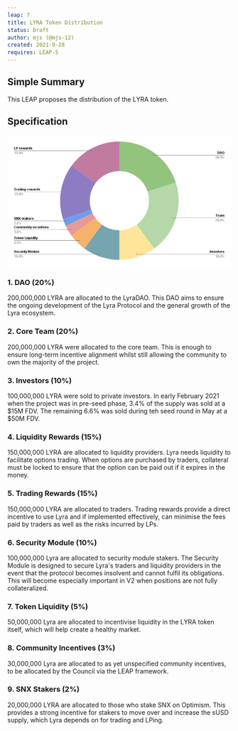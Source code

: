 ```yaml
---
leap: 7
title: LYRA Token Distribution
status: Draft
author: mjs (@mjs-12)
created: 2021-9-28
requires: LEAP-5
---
```


## Simple Summary

This LEAP proposes the distribution of the LYRA token.


## Specification

![Total](assets/leap-7/combined.png)


### 1. DAO (20%)

200,000,000 LYRA are allocated to the LyraDAO. This DAO aims to ensure the ongoing development of the Lyra Protocol and the general growth of the Lyra ecosystem.

### 2. Core Team (20%)

200,000,000 LYRA were allocated to the core team. This is enough to ensure long-term incentive alignment whilst still allowing the community to own the majority of the project.

### 3. Investors (10%)

100,000,000 LYRA were sold to private investors. In early February 2021 when the project was in pre-seed phase, 3.4% of the supply was sold at a $15M FDV. The remaining 6.6% was sold during teh seed round in May at a $50M FDV.

### 4. Liquidity Rewards (15%)

150,000,000 LYRA are allocated to liquidity providers. Lyra needs liquidity to facilitate options trading. When options are purchased by traders, collateral must be locked to ensure that the option can be paid out if it expires in the money.

### 5. Trading Rewards (15%)

150,000,000 LYRA are allocated to traders. Trading rewards provide a direct incentive to use Lyra and if implemented effectively, can minimise the fees paid by traders as well as the risks incurred by LPs.

### 6. Security Module (10%)

100,000,000 Lyra are allocated to security module stakers. The Security Module is designed to secure Lyra's traders and liquidity providers in the event that the protocol becomes insolvent and cannot fulfil its obligations. This will become especially important in V2 when positions are not fully collateralized.

### 7. Token Liquidity (5%)

50,000,000 Lyra are allocated to incentivise liquidity in the LYRA token itself, which will help create a healthy market.

### 8. Community Incentives (3%)

30,000,000 Lyra are allocated to as yet unspecified community incentives, to be allocated by the Council via the LEAP framework.

### 9. SNX Stakers (2%)

20,000,000 LYRA are allocated to those who stake SNX on Optimism. This provides a strong incentive for stakers to move over and increase the sUSD supply, which Lyra depends on for trading and LPing.
